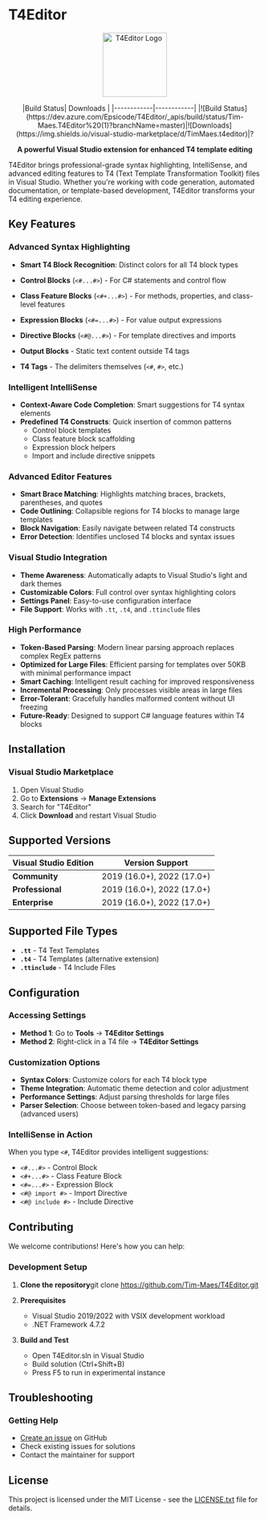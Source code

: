 # T4Editor

<p align="center">
  <img src="T4Editor\T4Editor.jpg" alt="T4Editor Logo" width="128" height="128">
</p>

<center>
|Build Status| Downloads |
|------------|------------|
|![Build Status](https://dev.azure.com/Epsicode/T4Editor/_apis/build/status/Tim-Maes.T4Editor%20(1)?branchName=master)|![Downloads](https://img.shields.io/visual-studio-marketplace/d/TimMaes.t4editor)|?
</center>

<p align="center">
  <strong>A powerful Visual Studio extension for enhanced T4 template editing</strong>
</p>

T4Editor brings professional-grade syntax highlighting, IntelliSense, and advanced editing features to T4 (Text Template Transformation Toolkit) files in Visual Studio. Whether you're working with code generation, automated documentation, or template-based development, T4Editor transforms your T4 editing experience.

## Key Features

### **Advanced Syntax Highlighting**

- **Smart T4 Block Recognition**: Distinct colors for all T4 block types
 
- **Control Blocks** (`<#...#>`) - For C# statements and control flow
- **Class Feature Blocks** (`<#+...#>`) - For methods, properties, and class-level features  
- **Expression Blocks** (`<#=...#>`) - For value output expressions
- **Directive Blocks** (`<#@...#>`) - For template directives and imports
- **Output Blocks** - Static text content outside T4 tags
- **T4 Tags** - The delimiters themselves (`<#`, `#>`, etc.)

### **Intelligent IntelliSense**

- **Context-Aware Code Completion**: Smart suggestions for T4 syntax elements
- **Predefined T4 Constructs**: Quick insertion of common patterns
  - Control block templates
  - Class feature block scaffolding
  - Expression block helpers
  - Import and include directive snippets

### **Advanced Editor Features**

- **Smart Brace Matching**: Highlights matching braces, brackets, parentheses, and quotes
- **Code Outlining**: Collapsible regions for T4 blocks to manage large templates
- **Block Navigation**: Easily navigate between related T4 constructs
- **Error Detection**: Identifies unclosed T4 blocks and syntax issues

### **Visual Studio Integration**

- **Theme Awareness**: Automatically adapts to Visual Studio's light and dark themes
- **Customizable Colors**: Full control over syntax highlighting colors
- **Settings Panel**: Easy-to-use configuration interface
- **File Support**: Works with `.tt`, `.t4`, and `.ttinclude` files

### **High Performance**

- **Token-Based Parsing**: Modern linear parsing approach replaces complex RegEx patterns
- **Optimized for Large Files**: Efficient parsing for templates over 50KB with minimal performance impact
- **Smart Caching**: Intelligent result caching for improved responsiveness
- **Incremental Processing**: Only processes visible areas in large files
- **Error-Tolerant**: Gracefully handles malformed content without UI freezing
- **Future-Ready**: Designed to support C# language features within T4 blocks

## Installation

### Visual Studio Marketplace

1. Open Visual Studio
2. Go to **Extensions** -> **Manage Extensions**
3. Search for "T4Editor"
4. Click **Download** and restart Visual Studio

## Supported Versions

| Visual Studio Edition | Version Support |
|----------------------|----------------|
| **Community** | 2019 (16.0+), 2022 (17.0+) |
| **Professional** | 2019 (16.0+), 2022 (17.0+) |
| **Enterprise** | 2019 (16.0+), 2022 (17.0+) |

## Supported File Types

- **`.tt`** - T4 Text Templates
- **`.t4`** - T4 Templates (alternative extension)
- **`.ttinclude`** - T4 Include Files

## Configuration

### Accessing Settings

- **Method 1**: Go to **Tools** -> **T4Editor Settings**
- **Method 2**: Right-click in a T4 file -> **T4Editor Settings**

### Customization Options

- **Syntax Colors**: Customize colors for each T4 block type
- **Theme Integration**: Automatic theme detection and color adjustment
- **Performance Settings**: Adjust parsing thresholds for large files
- **Parser Selection**: Choose between token-based and legacy parsing (advanced users)

### IntelliSense in Action

When you type `<#`, T4Editor provides intelligent suggestions:
- `<#...#>` - Control Block
- `<#+...#>` - Class Feature Block  
- `<#=...#>` - Expression Block
- `<#@ import #>` - Import Directive
- `<#@ include #>` - Include Directive

## Contributing

We welcome contributions! Here's how you can help:

### Development Setup

1. **Clone the repository**git clone https://github.com/Tim-Maes/T4Editor.git
2. **Prerequisites**
   - Visual Studio 2019/2022 with VSIX development workload
   - .NET Framework 4.7.2

3. **Build and Test**
   - Open T4Editor.sln in Visual Studio
   - Build solution (Ctrl+Shift+B)
   - Press F5 to run in experimental instance

## Troubleshooting
### Getting Help
- [Create an issue](https://github.com/Tim-Maes/T4Editor/issues) on GitHub
- Check existing issues for solutions
- Contact the maintainer for support

## License

This project is licensed under the MIT License - see the [LICENSE.txt](LICENSE.txt) file for details.
